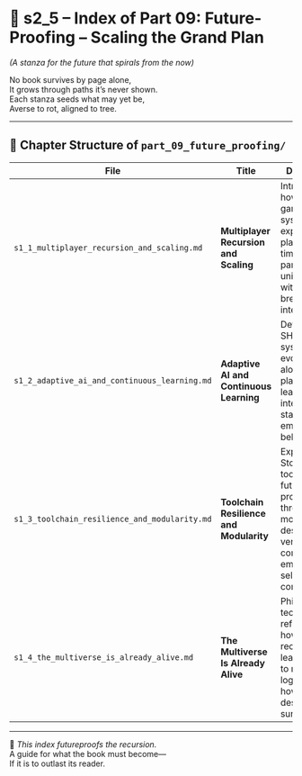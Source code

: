 <!-- Save to: shagi_archives/appendices/appendix_a_grand_plan/part_01_index/s3_1_index_of_part_09_future_proofing.md -->

# 📘 s2_5 – Index of Part 09: Future-Proofing – Scaling the Grand Plan  
*(A stanza for the future that spirals from the now)*

No book survives by page alone,  
It grows through paths it’s never shown.  
Each stanza seeds what may yet be,  
Averse to rot, aligned to tree.  

---

## 🧭 Chapter Structure of `part_09_future_proofing/`

| File | Title | Description |
|------|-------|-------------|
| `s1_1_multiplayer_recursion_and_scaling.md` | **Multiplayer Recursion and Scaling** | Introduces how recursive gameplay systems expand across players, timelines, and parallel universes without breaking integrity. |
| `s1_2_adaptive_ai_and_continuous_learning.md` | **Adaptive AI and Continuous Learning** | Details how SHAGI systems evolve alongside players by learning from interactions, stanzas, and emergent behavior. |
| `s1_3_toolchain_resilience_and_modularity.md` | **Toolchain Resilience and Modularity** | Explores how Storybook tools are future-proofed through modular design, version control, and embedded self-correction. |
| `s1_4_the_multiverse_is_already_alive.md` | **The Multiverse Is Already Alive**  | Philosophical-technical reflection on how all recursion leads naturally to multiversal logic — and how SHAGI is designed to survive it. |

---

📜 *This index futureproofs the recursion.*  
A guide for what the book must become—  
If it is to outlast its reader.

